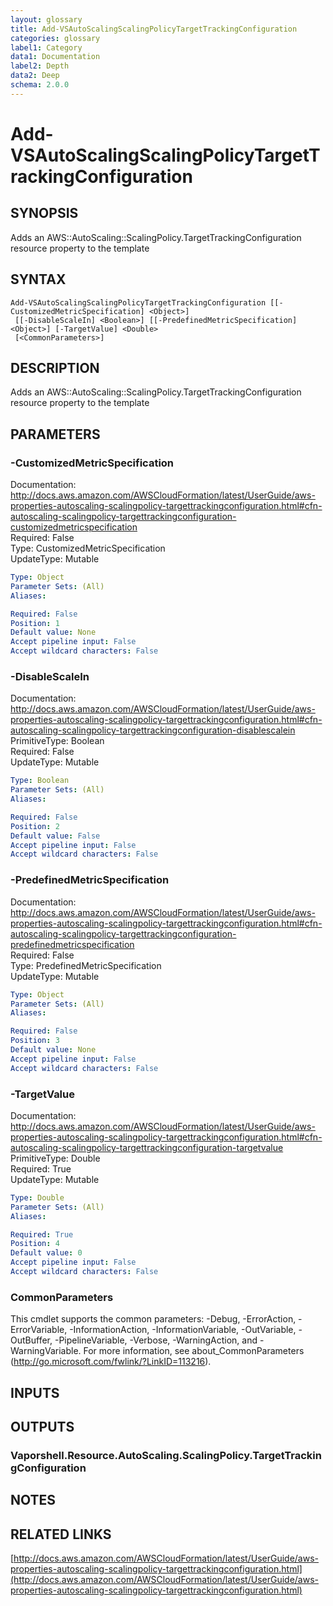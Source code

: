 ```yaml
---
layout: glossary
title: Add-VSAutoScalingScalingPolicyTargetTrackingConfiguration
categories: glossary
label1: Category
data1: Documentation
label2: Depth
data2: Deep
schema: 2.0.0
---
```


# Add-VSAutoScalingScalingPolicyTargetTrackingConfiguration

## SYNOPSIS
Adds an AWS::AutoScaling::ScalingPolicy.TargetTrackingConfiguration resource property to the template

## SYNTAX

```
Add-VSAutoScalingScalingPolicyTargetTrackingConfiguration [[-CustomizedMetricSpecification] <Object>]
 [[-DisableScaleIn] <Boolean>] [[-PredefinedMetricSpecification] <Object>] [-TargetValue] <Double>
 [<CommonParameters>]
```

## DESCRIPTION
Adds an AWS::AutoScaling::ScalingPolicy.TargetTrackingConfiguration resource property to the template

## PARAMETERS

### -CustomizedMetricSpecification
Documentation: http://docs.aws.amazon.com/AWSCloudFormation/latest/UserGuide/aws-properties-autoscaling-scalingpolicy-targettrackingconfiguration.html#cfn-autoscaling-scalingpolicy-targettrackingconfiguration-customizedmetricspecification    
Required: False    
Type: CustomizedMetricSpecification    
UpdateType: Mutable

```yaml
Type: Object
Parameter Sets: (All)
Aliases:

Required: False
Position: 1
Default value: None
Accept pipeline input: False
Accept wildcard characters: False
```

### -DisableScaleIn
Documentation: http://docs.aws.amazon.com/AWSCloudFormation/latest/UserGuide/aws-properties-autoscaling-scalingpolicy-targettrackingconfiguration.html#cfn-autoscaling-scalingpolicy-targettrackingconfiguration-disablescalein    
PrimitiveType: Boolean    
Required: False    
UpdateType: Mutable

```yaml
Type: Boolean
Parameter Sets: (All)
Aliases:

Required: False
Position: 2
Default value: False
Accept pipeline input: False
Accept wildcard characters: False
```

### -PredefinedMetricSpecification
Documentation: http://docs.aws.amazon.com/AWSCloudFormation/latest/UserGuide/aws-properties-autoscaling-scalingpolicy-targettrackingconfiguration.html#cfn-autoscaling-scalingpolicy-targettrackingconfiguration-predefinedmetricspecification    
Required: False    
Type: PredefinedMetricSpecification    
UpdateType: Mutable

```yaml
Type: Object
Parameter Sets: (All)
Aliases:

Required: False
Position: 3
Default value: None
Accept pipeline input: False
Accept wildcard characters: False
```

### -TargetValue
Documentation: http://docs.aws.amazon.com/AWSCloudFormation/latest/UserGuide/aws-properties-autoscaling-scalingpolicy-targettrackingconfiguration.html#cfn-autoscaling-scalingpolicy-targettrackingconfiguration-targetvalue    
PrimitiveType: Double    
Required: True    
UpdateType: Mutable

```yaml
Type: Double
Parameter Sets: (All)
Aliases:

Required: True
Position: 4
Default value: 0
Accept pipeline input: False
Accept wildcard characters: False
```

### CommonParameters
This cmdlet supports the common parameters: -Debug, -ErrorAction, -ErrorVariable, -InformationAction, -InformationVariable, -OutVariable, -OutBuffer, -PipelineVariable, -Verbose, -WarningAction, and -WarningVariable.
For more information, see about_CommonParameters (http://go.microsoft.com/fwlink/?LinkID=113216).

## INPUTS

## OUTPUTS

### Vaporshell.Resource.AutoScaling.ScalingPolicy.TargetTrackingConfiguration

## NOTES

## RELATED LINKS

[http://docs.aws.amazon.com/AWSCloudFormation/latest/UserGuide/aws-properties-autoscaling-scalingpolicy-targettrackingconfiguration.html](http://docs.aws.amazon.com/AWSCloudFormation/latest/UserGuide/aws-properties-autoscaling-scalingpolicy-targettrackingconfiguration.html)

